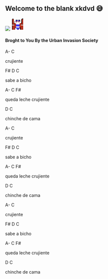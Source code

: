 ## Welcome to the blank xkdvd 😅
![](https://avatars.githubusercontent.com/u/100168196?s=400&u=828a9056b63f7b310655a25293734a8c9bbbb3e4&v=4)
![](100168196.png)
#### Broght to You By the Urban Invasion Society 
A-   C

crujiente

F#   D C

sabe a bicho

A-    C     F#      

queda leche crujiente

D       C       

chinche de cama


A-   C

crujiente

F#   D C

sabe a bicho

A-    C     F#      

queda leche crujiente

D       C       

chinche de cama


A-   C

crujiente

F#   D C

sabe a bicho

A-    C     F#      

queda leche crujiente

D       C       

chinche de cama
